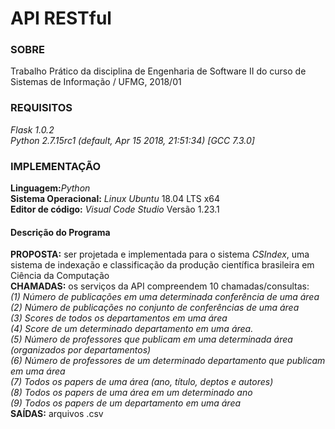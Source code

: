 # API RESTful

### SOBRE

Trabalho Prático da disciplina de Engenharia de Software II do curso de Sistemas de Informação / UFMG, 2018/01

### REQUISITOS

_Flask 1.0.2_  
_Python 2.7.15rc1 (default, Apr 15 2018, 21:51:34) [GCC 7.3.0]_

### IMPLEMENTAÇÃO

**Linguagem:**_Python_  
**Sistema Operacional:** _Linux Ubuntu_ 18.04 LTS x64  
**Editor de código:** _Visual Code Studio_ Versão 1.23.1  

#### Descrição do Programa

**PROPOSTA:** ser projetada e implementada para o sistema *CSIndex*, uma sistema de indexação e classificação da produção científica brasileira em Ciência da Computação  
**CHAMADAS:** os serviços da API compreendem 10 chamadas/consultas:  
_(1) Número de publicações em uma determinada conferência de uma área_  
_(2) Número de publicações no conjunto de conferências de uma área_  
_(3) Scores de todos os departamentos em uma área_  
_(4) Score de um determinado departamento em uma área._  
_(5) Número de professores que publicam em uma determinada área (organizados por departamentos)_  
_(6) Número de professores de um determinado departamento que publicam em uma área_  
_(7) Todos os papers de uma área (ano, título, deptos e autores)_  
_(8) Todos os papers de uma área em um determinado ano_  
_(9) Todos os papers de um departamento em uma área_  
**SAÍDAS:** arquivos .csv  